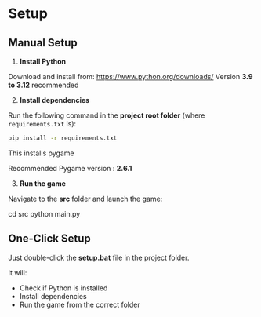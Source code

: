 # Setup
## Manual Setup

1. **Install Python**

Download and install from: https://www.python.org/downloads/
Version **3.9 to 3.12** recommended

2. **Install dependencies**

Run the following command in the **project root folder** (where `requirements.txt` is):

```bash
pip install -r requirements.txt
```

This installs pygame

Recommended Pygame version : **2.6.1**

3. **Run the game**

Navigate to the **src** folder and launch the game:

cd src
python main.py

## One-Click Setup 

Just double-click the **setup.bat** file in the project folder.

It will:
- Check if Python is installed
- Install dependencies
- Run the game from the correct folder


